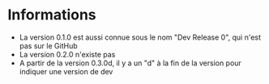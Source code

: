 # Informations

- La version 0.1.0 est aussi connue sous le nom "Dev Release 0", qui n'est pas sur le GitHub
- La version 0.2.0 n'existe pas
- A partir de la version 0.3.0d, il y a un "d" à la fin de la version pour indiquer une version de dev
